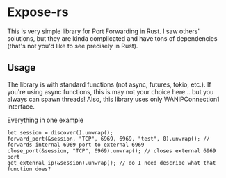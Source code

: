 # Expose-rs
This is very simple library for Port Forwarding in Rust.
I saw others' solutions, but they are kinda complicated and have tons of dependencies (that's not you'd like to see precisely in Rust).

## Usage
The library is with standard functions (not async, futures, tokio, etc.). If you're using async functions, this is may not your choice here... but you always can spawn threads!
Also, this library uses only WANIPConnection1 interface.

Everything in one example
```
let session = discover().unwrap();
forward_port(&session, "TCP", 6969, 6969, "test", 0).unwrap(); // forwards internal 6969 port to external 6969
close_port(&session, "TCP", 6969).unwrap(); // closes external 6969 port
get_extenral_ip(&session).unwrap(); // do I need describe what that function does?
```